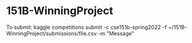 # 151B-WinningProject

To submit: kaggle competitions submit -c cse151b-spring2022 -f ~/151B-WinningProject/submissions/file.csv -m "Message"